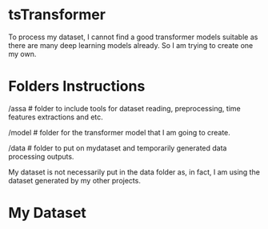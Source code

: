 # tsTransformer

To process my dataset, I cannot find a good transformer models suitable as there are many deep learning models already. So I am trying to create one my own.


# Folders Instructions

/assa # folder to include tools for dataset reading, preprocessing, time features extractions and etc.

/model # folder for the transformer model that I am going to create.

/data # folder to put on mydataset and temporarily generated data processing outputs.

My dataset is not necessarily put in the data folder as, in fact, I am using the dataset generated by my other projects.

# My Dataset

